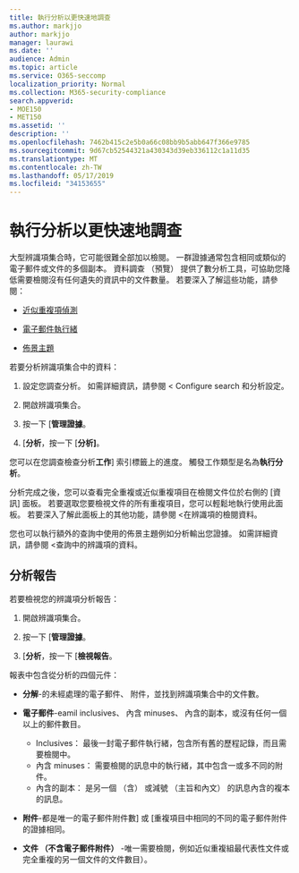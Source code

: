 ```yaml
---
title: 執行分析以更快速地調查
ms.author: markjjo
author: markjjo
manager: laurawi
ms.date: ''
audience: Admin
ms.topic: article
ms.service: O365-seccomp
localization_priority: Normal
ms.collection: M365-security-compliance
search.appverid:
- MOE150
- MET150
ms.assetid: ''
description: ''
ms.openlocfilehash: 7462b415c2e5b0a66c08bb9b5abb647f366e9785
ms.sourcegitcommit: 9d67cb52544321a430343d39eb336112c1a11d35
ms.translationtype: MT
ms.contentlocale: zh-TW
ms.lasthandoff: 05/17/2019
ms.locfileid: "34153655"
---
```

# <a name="run-analytics-to-investigate-faster"></a>執行分析以更快速地調查

大型辨識項集合時，它可能很難全部加以檢閱。 一群證據通常包含相同或類似的電子郵件或文件的多個副本。 資料調查 （預覽） 提供了數分析工具，可協助您降低需要檢閱沒有任何遺失的資訊中的文件數量。 若要深入了解這些功能，請參閱：

- [近似重複項偵測](near-duplicates.md)

- [電子郵件執行緒](email-threading.md)

- [佈景主題](themes.md)

若要分析辨識項集合中的資料：

1. 設定您調查分析。 如需詳細資訊，請參閱 < <b0>Configure search 和分析設定</b0>。

2. 開啟辨識項集合。

3. 按一下 [**管理證據**。

4. [**分析**，按一下 [**分析]**。

您可以在您調查檢查分析**工作**] 索引標籤上的進度。 觸發工作類型是名為**執行分析**。

 分析完成之後，您可以查看完全重複或近似重複項目在檢閱文件位於右側的 [資訊] 面板。 若要選取您要檢視文件的所有重複項目，您可以輕鬆地執行使用此面板。 若要深入了解此面板上的其他功能，請參閱 <<c0>在辨識項的檢閱資料。 

您也可以執行額外的查詢中使用的佈景主題例如分析輸出您證據。 如需詳細資訊，請參閱 <<c0>查詢中的辨識項的資料。

## <a name="analytics-report"></a>分析報告

若要檢視您的辨識項分析報告：

1. 開啟辨識項集合。

2. 按一下 [**管理證據**。

3. [**分析**，按一下 [**檢視報告**。

報表中包含從分析的四個元件：

- **分解**-的未經處理的電子郵件、 附件，並找到辨識項集合中的文件數。

- **電子郵件**-eamil inclusives、 內含 minuses、 內含的副本，或沒有任何一個以上的郵件數目。
   - Inclusives： 最後一封電子郵件執行緒，包含所有舊的歷程記錄，而且需要檢閱中。
   - 內含 minuses： 需要檢閱的訊息中的執行緒，其中包含一或多不同的附件。
   - 內含的副本： 是另一個 （含） 或減號 （主旨和內文） 的訊息內含的複本的訊息。

- **附件**-都是唯一的電子郵件附件數] 或 [重複項目中相同的不同的電子郵件附件的證據相同。

- **文件 （不含電子郵件附件）** -唯一需要檢閱，例如近似重複組最代表性文件或完全重複的另一個文件的文件數目）。